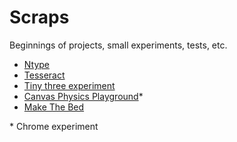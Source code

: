 # Scraps

Beginnings of projects, small experiments, tests, etc.

- [Ntype](http://ntype.blue)
- [Tesseract](http://kevinzweerink.com/scraps/tesseract)
- [Tiny three experiment](http://kevinzweerink.com/scraps/three)
- [Canvas Physics Playground](http://kevinzweerink.com/scraps/physics-sim)*
- [Make The Bed](http://kevinzweerink.com/scraps/drapery)

\* Chrome experiment